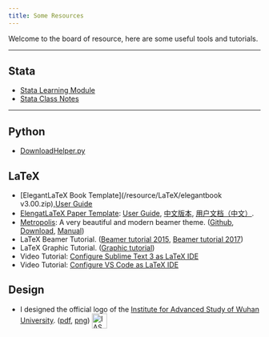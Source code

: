 ```yaml
---
title: Some Resources 
---
```



Welcome to the board of resource, here are some useful tools and tutorials.

---

## Stata
+ [Stata Learning Module](/resource/Stata/stata_learning_modules.pdf)
+ [Stata Class Notes](/resource/Stata/stata_class_notes.pdf)

---
## Python
+ [DownloadHelper.py](/resource/Python/dlh/DownloadHelper.py)

## LaTeX 
+ [ElegantLaTeX Book Template](/resource/LaTeX/elegantbook v3.00.zip),[User Guide](/resource/LaTeX/ElegantBookGuide.pdf)
+ [ElengatLaTeX Paper Template](/resource/LaTeX/elegantpaper.rar): [User Guide](/resource/LaTeX/ElegantPaper_Guide.pdf), [中文版本](/resource/LaTeX/elegantpaper_CN.rar), [用户文档（中文）](/resource/LaTeX/ElegantPaper_CN_Guide.pdf).
+ [Metropolis](https://github.com/matze/mtheme): A very beautiful and modern beamer theme. ([Github](https://github.com/matze/mtheme), [Download](/resource/LaTeX/mtheme-master.zip), [Manual](http://mirrors.ctan.org/macros/latex/contrib/beamer-contrib/themes/metropolis/doc/metropolistheme.pdf))
+ LaTeX Beamer Tutorial. ([Beamer tutorial 2015](/resource/LaTeX/beamer_tutorial_2015.pdf), [Beamer tutorial 2017](/resource/LaTeX/beamer_tutorial_2017.pdf))
+ LaTeX Graphic Tutorial. ([Graphic tutorial](/resource/LaTeX/graphic_tutorial_2015.pdf))
+ Video Tutorial: [Configure Sublime Text 3 as LaTeX IDE](https://mp.weixin.qq.com/s/3FXTI3t-L_0OBWtoxfmOgQ)
+ Video Tutorial: [Configure VS Code as LaTeX IDE](https://mp.weixin.qq.com/s?__biz=MzAxNjI3Mzc3Mw==&mid=2652772480&idx=1&sn=00b71ed30ce5b19019b39a86b1216e6b&chksm=801de082b76a6994288d26a8573546dfa2970824496343f754c9a81d5fedf10458433623d0cc&mpshare=1&scene=1&srcid=0620HAAqbVdiQiJipmiWIx06#rd)


## Design

+ I designed the official logo of the [Institute for Advanced Study of Wuhan University](http://ems.whu.edu.cn/xygk/jgsz/xssz/5/2012-01-15/15014.html). ([pdf](/archive/IAS_logo.pdf), [png](/archive/IAS_logo_400.png)) <img src="/archive/IAS_logo_100.png" width = "30" alt="IAS LOGO" style="vertical-align:middle;"/>


